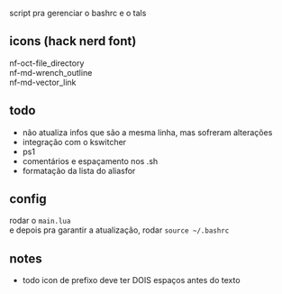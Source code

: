 script pra gerenciar o bashrc e o tals

## icons (hack nerd font)
nf-oct-file_directory  
nf-md-wrench_outline  
nf-md-vector_link  

## todo
- não atualiza infos que são a mesma linha, mas sofreram alterações  
- integração com o kswitcher  
- ps1  
- comentários e espaçamento nos .sh  
- formatação da lista do aliasfor  

## config
rodar o `main.lua`  
e depois pra garantir a atualização, rodar `source ~/.bashrc`

## notes
- todo icon de prefixo deve ter DOIS espaços antes do texto